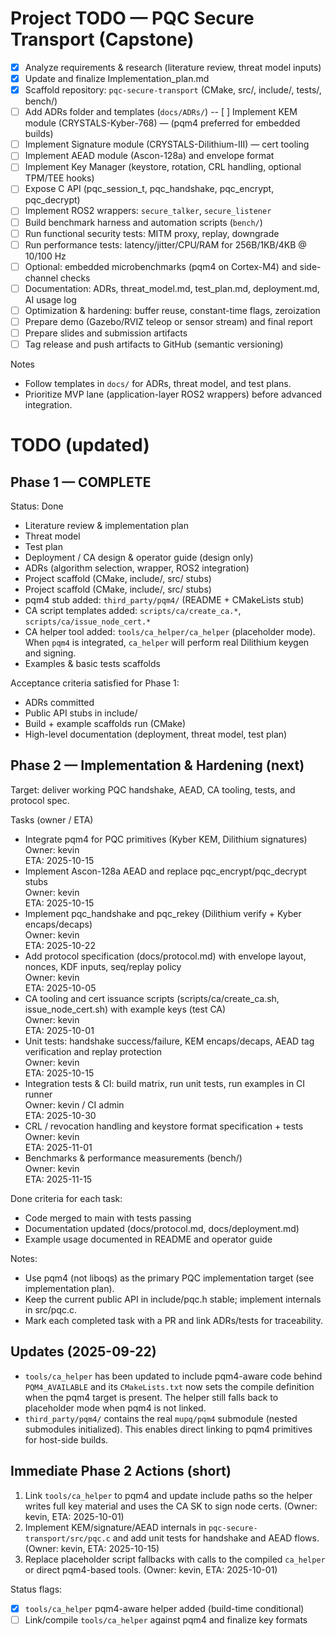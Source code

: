 # Project TODO — PQC Secure Transport (Capstone)

- [x] Analyze requirements & research (literature review, threat model inputs)
- [x] Update and finalize Implementation_plan.md
 - [x] Scaffold repository: `pqc-secure-transport` (CMake, src/, include/, tests/, bench/)
- [ ] Add ADRs folder and templates (`docs/ADRs/`)
-- [ ] Implement KEM module (CRYSTALS-Kyber-768) — (pqm4 preferred for embedded builds)
- [ ] Implement Signature module (CRYSTALS-Dilithium-III) — cert tooling
- [ ] Implement AEAD module (Ascon-128a) and envelope format
- [ ] Implement Key Manager (keystore, rotation, CRL handling, optional TPM/TEE hooks)
- [ ] Expose C API (pqc_session_t, pqc_handshake, pqc_encrypt, pqc_decrypt)
- [ ] Implement ROS2 wrappers: `secure_talker`, `secure_listener`
- [ ] Build benchmark harness and automation scripts (`bench/`)
- [ ] Run functional security tests: MITM proxy, replay, downgrade
- [ ] Run performance tests: latency/jitter/CPU/RAM for 256B/1KB/4KB @ 10/100 Hz
- [ ] Optional: embedded microbenchmarks (pqm4 on Cortex-M4) and side-channel checks
- [ ] Documentation: ADRs, threat_model.md, test_plan.md, deployment.md, AI usage log
- [ ] Optimization & hardening: buffer reuse, constant-time flags, zeroization
- [ ] Prepare demo (Gazebo/RVIZ teleop or sensor stream) and final report
- [ ] Prepare slides and submission artifacts
- [ ] Tag release and push artifacts to GitHub (semantic versioning)

Notes
- Follow templates in `docs/` for ADRs, threat model, and test plans.
- Prioritize MVP lane (application-layer ROS2 wrappers) before advanced integration.

# TODO (updated)

## Phase 1 — COMPLETE
Status: Done
- Literature review & implementation plan
- Threat model
- Test plan
- Deployment / CA design & operator guide (design only)
- ADRs (algorithm selection, wrapper, ROS2 integration)
- Project scaffold (CMake, include/, src/ stubs)
 - Project scaffold (CMake, include/, src/ stubs)
 - pqm4 stub added: `third_party/pqm4/` (README + CMakeLists stub)
 - CA script templates added: `scripts/ca/create_ca.*`, `scripts/ca/issue_node_cert.*`
 - CA helper tool added: `tools/ca_helper/ca_helper` (placeholder mode). When `pqm4` is integrated, `ca_helper` will perform real Dilithium keygen and signing.
- Examples & basic tests scaffolds

Acceptance criteria satisfied for Phase 1:
- ADRs committed
- Public API stubs in include/
- Build + example scaffolds run (CMake)
- High-level documentation (deployment, threat model, test plan)

## Phase 2 — Implementation & Hardening (next)
Target: deliver working PQC handshake, AEAD, CA tooling, tests, and protocol spec.

Tasks (owner / ETA)
- Integrate pqm4 for PQC primitives (Kyber KEM, Dilithium signatures)  
  Owner: kevin  
  ETA: 2025-10-15
- Implement Ascon-128a AEAD and replace pqc_encrypt/pqc_decrypt stubs  
  Owner: kevin  
  ETA: 2025-10-15
- Implement pqc_handshake and pqc_rekey (Dilithium verify + Kyber encaps/decaps)  
  Owner: kevin  
  ETA: 2025-10-22
- Add protocol specification (docs/protocol.md) with envelope layout, nonces, KDF inputs, seq/replay policy  
  Owner: kevin  
  ETA: 2025-10-05
- CA tooling and cert issuance scripts (scripts/ca/create_ca.sh, issue_node_cert.sh) with example keys (test CA)  
  Owner: kevin  
  ETA: 2025-10-01
- Unit tests: handshake success/failure, KEM encaps/decaps, AEAD tag verification and replay protection  
  Owner: kevin  
  ETA: 2025-10-15
- Integration tests & CI: build matrix, run unit tests, run examples in CI runner  
  Owner: kevin / CI admin  
  ETA: 2025-10-30
- CRL / revocation handling and keystore format specification + tests  
  Owner: kevin  
  ETA: 2025-11-01
- Benchmarks & performance measurements (bench/)  
  Owner: kevin  
  ETA: 2025-11-15

Done criteria for each task:
- Code merged to main with tests passing
- Documentation updated (docs/protocol.md, docs/deployment.md)
- Example usage documented in README and operator guide

Notes:
- Use pqm4 (not liboqs) as the primary PQC implementation target (see implementation plan).
- Keep the current public API in include/pqc.h stable; implement internals in src/pqc.c.
- Mark each completed task with a PR and link ADRs/tests for traceability.

## Updates (2025-09-22)

- `tools/ca_helper` has been updated to include pqm4-aware code behind `PQM4_AVAILABLE` and its `CMakeLists.txt` now sets the compile definition when the pqm4 target is present. The helper still falls back to placeholder mode when pqm4 is not linked.
- `third_party/pqm4/` contains the real `mupq/pqm4` submodule (nested submodules initialized). This enables direct linking to pqm4 primitives for host-side builds.

## Immediate Phase 2 Actions (short)

1. Link `tools/ca_helper` to pqm4 and update include paths so the helper writes full key material and uses the CA SK to sign node certs. (Owner: kevin, ETA: 2025-10-01)
2. Implement KEM/signature/AEAD internals in `pqc-secure-transport/src/pqc.c` and add unit tests for handshake and AEAD flows. (Owner: kevin, ETA: 2025-10-15)
3. Replace placeholder script fallbacks with calls to the compiled `ca_helper` or direct pqm4-based tools. (Owner: kevin, ETA: 2025-10-01)

Status flags:

- [x] `tools/ca_helper` pqm4-aware helper added (build-time conditional)
- [ ] Link/compile `tools/ca_helper` against pqm4 and finalize key formats
